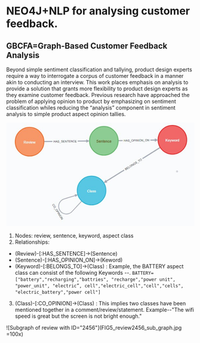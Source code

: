 # NEO4J+NLP for analysing customer feedback.
## GBCFA=Graph-Based Customer Feedback Analysis
Beyond simple sentiment classification and tallying, product design experts require a way to interrogate a corpus of customer feedback in a manner akin to conducting an interview. This work places emphasis on analysis to provide a solution that grants more flexibility to product design experts as they examine customer feedback. Previous research have approached the problem of applying opinion to product by emphasizing on sentiment classification whiles reducing the “analysis” component in sentiment analysis to simple product aspect opinion tallies.

![Graph model schema](FIG4_graph_model_schema.jpg)


1.	Nodes: review, sentence, keyword, aspect class 
2.	Relationships: 
  *	(Review)-[:HAS_SENTENCE]->(Sentence)
  *	(Sentence)-[:HAS_OPINION_ON]->(Keword)
  *	(Keyword)-[:BELONGS_TO]->(Class) : Example, the BATTERY aspect class can consist of the following Keywords --.	```BATTERY=["battery","recharging","battries", "recharge","power unit", "power_unit", "electric”, cell","electric_cell","cell","cells", "electric_battery","power cell"]```
3. (Class)-[:CO_OPINION]->(Class) : This implies two classes have been mentioned together in a comment/review/statement. Example--"The wifi speed is great but the screen is not bright enough."


![Subgraph of review with ID="2456"](FIG5_review2456_sub_graph.jpg =100x)

